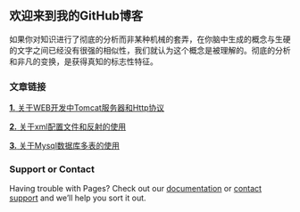 ## 欢迎来到我的GitHub博客

如果你对知识进行了彻底的分析而非某种机械的套弄，在你脑中生成的概念与生硬的文字之间已经没有很强的相似性，我们就认为这个概念是被理解的。彻底的分析和非凡的变换，是获得真知的标志性特征。 

### 文章链接

[**1.** 关于WEB开发中Tomcat服务器和Http协议](https://github.com/Smithding/Leowang/blob/master/Document/day1807.md)

[**2.** 关于xml配置文件和反射的使用](https://github.com/Smithding/Leowang/blob/master/Document/day1808.md)

[**3.** 关于Mysql数据库多表的使用](https://smithding.github.io/Leowang/day1808-2.html)

### Support or Contact

Having trouble with Pages? Check out our [documentation](https://help.github.com/categories/github-pages-basics/) or [contact support](https://github.com/contact) and we’ll help you sort it out.
